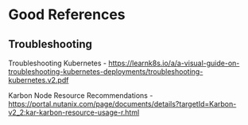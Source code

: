 # Good References

## Troubleshooting

Troubleshooting Kubernetes - https://learnk8s.io/a/a-visual-guide-on-troubleshooting-kubernetes-deployments/troubleshooting-kubernetes.v2.pdf

Karbon Node Resource Recommendations - https://portal.nutanix.com/page/documents/details?targetId=Karbon-v2_2:kar-karbon-resource-usage-r.html